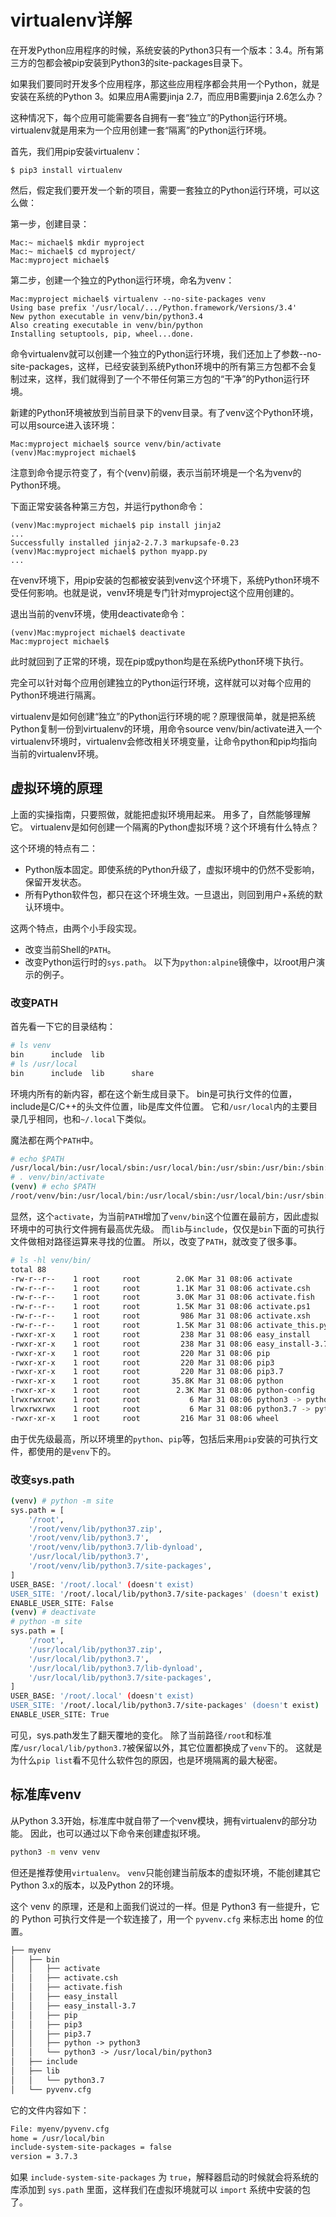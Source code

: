 # virtualenv详解
在开发Python应用程序的时候，系统安装的Python3只有一个版本：3.4。所有第三方的包都会被pip安装到Python3的site-packages目录下。

如果我们要同时开发多个应用程序，那这些应用程序都会共用一个Python，就是安装在系统的Python 3。如果应用A需要jinja 2.7，而应用B需要jinja 2.6怎么办？

这种情况下，每个应用可能需要各自拥有一套“独立”的Python运行环境。virtualenv就是用来为一个应用创建一套“隔离”的Python运行环境。

首先，我们用pip安装virtualenv：
```shell
$ pip3 install virtualenv
```
然后，假定我们要开发一个新的项目，需要一套独立的Python运行环境，可以这么做：

第一步，创建目录：
```shell
Mac:~ michael$ mkdir myproject
Mac:~ michael$ cd myproject/
Mac:myproject michael$
```
第二步，创建一个独立的Python运行环境，命名为venv：
```shell
Mac:myproject michael$ virtualenv --no-site-packages venv
Using base prefix '/usr/local/.../Python.framework/Versions/3.4'
New python executable in venv/bin/python3.4
Also creating executable in venv/bin/python
Installing setuptools, pip, wheel...done.
```
命令virtualenv就可以创建一个独立的Python运行环境，我们还加上了参数--no-site-packages，这样，已经安装到系统Python环境中的所有第三方包都不会复制过来，这样，我们就得到了一个不带任何第三方包的“干净”的Python运行环境。

新建的Python环境被放到当前目录下的venv目录。有了venv这个Python环境，可以用source进入该环境：
```shell
Mac:myproject michael$ source venv/bin/activate
(venv)Mac:myproject michael$
```
注意到命令提示符变了，有个(venv)前缀，表示当前环境是一个名为venv的Python环境。

下面正常安装各种第三方包，并运行python命令：
```shell
(venv)Mac:myproject michael$ pip install jinja2
...
Successfully installed jinja2-2.7.3 markupsafe-0.23
(venv)Mac:myproject michael$ python myapp.py
...
```
在venv环境下，用pip安装的包都被安装到venv这个环境下，系统Python环境不受任何影响。也就是说，venv环境是专门针对myproject这个应用创建的。

退出当前的venv环境，使用deactivate命令：
```shell
(venv)Mac:myproject michael$ deactivate 
Mac:myproject michael$ 
```
此时就回到了正常的环境，现在pip或python均是在系统Python环境下执行。

完全可以针对每个应用创建独立的Python运行环境，这样就可以对每个应用的Python环境进行隔离。

virtualenv是如何创建“独立”的Python运行环境的呢？原理很简单，就是把系统Python复制一份到virtualenv的环境，用命令source venv/bin/activate进入一个virtualenv环境时，virtualenv会修改相关环境变量，让命令python和pip均指向当前的virtualenv环境。

## 虚拟环境的原理
上面的实操指南，只要照做，就能把虚拟环境用起来。 用多了，自然能够理解它。 virtualenv是如何创建一个隔离的Python虚拟环境？这个环境有什么特点？

这个环境的特点有二：
- Python版本固定。即使系统的Python升级了，虚拟环境中的仍然不受影响，保留开发状态。
- 所有Python软件包，都只在这个环境生效。一旦退出，则回到用户+系统的默认环境中。

这两个特点，由两个小手段实现。

- 改变当前Shell的`PATH`。
- 改变Python运行时的`sys.path`。
以下为`python:alpine`镜像中，以root用户演示的例子。

### 改变PATH
首先看一下它的目录结构：
```bash
# ls venv
bin      include  lib
# ls /usr/local
bin      include  lib      share
```
环境内所有的新内容，都在这个新生成目录下。 bin是可执行文件的位置，include是C/C++的头文件位置，lib是库文件位置。 它和`/usr/local`内的主要目录几乎相同，也和`~/.local`下类似。

魔法都在两个`PATH`中。

```bash
# echo $PATH
/usr/local/bin:/usr/local/sbin:/usr/local/bin:/usr/sbin:/usr/bin:/sbin:/bin
# . venv/bin/activate
(venv) # echo $PATH
/root/venv/bin:/usr/local/bin:/usr/local/sbin:/usr/local/bin:/usr/sbin:/usr/bin:/sbin:/bin
```
显然，这个`activate`，为当前`PATH`增加了`venv/bin`这个位置在最前方，因此虚拟环境中的可执行文件拥有最高优先级。 而`lib`与`include`，仅仅是`bin`下面的可执行文件做相对路径运算来寻找的位置。 所以，改变了`PATH`，就改变了很多事。

```bash
# ls -hl venv/bin/
total 88
-rw-r--r--    1 root     root        2.0K Mar 31 08:06 activate
-rw-r--r--    1 root     root        1.1K Mar 31 08:06 activate.csh
-rw-r--r--    1 root     root        3.0K Mar 31 08:06 activate.fish
-rw-r--r--    1 root     root        1.5K Mar 31 08:06 activate.ps1
-rw-r--r--    1 root     root         986 Mar 31 08:06 activate.xsh
-rw-r--r--    1 root     root        1.5K Mar 31 08:06 activate_this.py
-rwxr-xr-x    1 root     root         238 Mar 31 08:06 easy_install
-rwxr-xr-x    1 root     root         238 Mar 31 08:06 easy_install-3.7
-rwxr-xr-x    1 root     root         220 Mar 31 08:06 pip
-rwxr-xr-x    1 root     root         220 Mar 31 08:06 pip3
-rwxr-xr-x    1 root     root         220 Mar 31 08:06 pip3.7
-rwxr-xr-x    1 root     root       35.8K Mar 31 08:06 python
-rwxr-xr-x    1 root     root        2.3K Mar 31 08:06 python-config
lrwxrwxrwx    1 root     root           6 Mar 31 08:06 python3 -> python
lrwxrwxrwx    1 root     root           6 Mar 31 08:06 python3.7 -> python
-rwxr-xr-x    1 root     root         216 Mar 31 08:06 wheel
```

由于优先级最高，所以环境里的`python`、`pip`等，包括后来用`pip`安装的可执行文件，都使用的是`venv`下的。

### 改变sys.path

```bash
(venv) # python -m site
sys.path = [
    '/root',
    '/root/venv/lib/python37.zip',
    '/root/venv/lib/python3.7',
    '/root/venv/lib/python3.7/lib-dynload',
    '/usr/local/lib/python3.7',
    '/root/venv/lib/python3.7/site-packages',
]
USER_BASE: '/root/.local' (doesn't exist)
USER_SITE: '/root/.local/lib/python3.7/site-packages' (doesn't exist)
ENABLE_USER_SITE: False
(venv) # deactivate
# python -m site
sys.path = [
    '/root',
    '/usr/local/lib/python37.zip',
    '/usr/local/lib/python3.7',
    '/usr/local/lib/python3.7/lib-dynload',
    '/usr/local/lib/python3.7/site-packages',
]
USER_BASE: '/root/.local' (doesn't exist)
USER_SITE: '/root/.local/lib/python3.7/site-packages' (doesn't exist)
ENABLE_USER_SITE: True
```

可见，sys.path发生了翻天覆地的变化。 除了当前路径`/root`和标准库`/usr/local/lib/python3.7`被保留以外，其它位置都换成了`venv`下的。 这就是为什么`pip list`看不见什么软件包的原因，也是环境隔离的最大秘密。

## 标准库venv
从Python 3.3开始，标准库中就自带了一个venv模块，拥有virtualenv的部分功能。 因此，也可以通过以下命令来创建虚拟环境。
```bash
python3 -m venv venv
```

但还是推荐使用`virtualenv`。 `venv`只能创建当前版本的虚拟环境，不能创建其它Python 3.x的版本，以及Python 2的环境。

这个 venv 的原理，还是和上面我们说过的一样。但是 Python3 有一些提升，它的 Python 可执行文件是一个软连接了，用一个 `pyvenv.cfg` 来标志出 home 的位置。

```txt
├── myenv
│   ├── bin
│   │   ├── activate
│   │   ├── activate.csh
│   │   ├── activate.fish
│   │   ├── easy_install
│   │   ├── easy_install-3.7
│   │   ├── pip
│   │   ├── pip3
│   │   ├── pip3.7
│   │   ├── python -> python3
│   │   └── python3 -> /usr/local/bin/python3
│   ├── include
│   ├── lib
│   │   └── python3.7
│   └── pyvenv.cfg
```
它的文件内容如下：

```txt
File: myenv/pyvenv.cfg
home = /usr/local/bin
include-system-site-packages = false
version = 3.7.3
```
如果 `include-system-site-packages` 为 `true`，解释器启动的时候就会将系统的库添加到 `sys.path` 里面，这样我们在虚拟环境就可以 `import` 系统中安装的包了。

